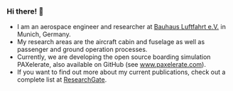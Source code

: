 ### Hi there! 👋

- I am an aerospace engineer and researcher at [Bauhaus Luftfahrt e.V.](www.bauhaus-luftfahrt.net) in Munich, Germany. 
- My research areas are the aircraft cabin and fuselage as well as passenger and ground operation processes. 
- Currently, we are developing the open source boarding simulation PAXelerate, also available on GitHub (see www.paxelerate.com). 
- If you want to find out more about my current publications, check out a complete list at [ResearchGate](https://www.researchgate.net/profile/Marc-Engelmann).
